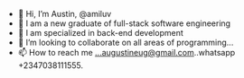 - 👋 Hi, I’m Austin, @amiluv
- 👀 I am a new graduate of full-stack software engineering
- 🌱 I am specialized in back-end development
- 💞️ I’m looking to collaborate on all areas of programming...
- 📫 How to reach me ...augustineug@gmail.com..whatsapp +2347038111555.

<!---
amiluv/amiluv is a ✨ special ✨ repository because its `README.md` (this file) appears on your GitHub profile.
You can click the Preview link to take a look at your changes.
--->
